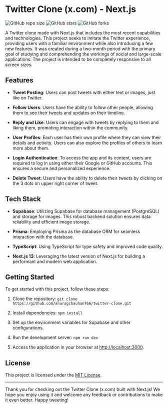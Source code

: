# Twitter Clone (x.com) - Next.js

![GitHub repo size](https://img.shields.io/github/repo-size/anuragchauhan766/twitter-clone)
![GitHub stars](https://img.shields.io/github/stars/anuragchauhan766/twitter-clone)
![GitHub forks](https://img.shields.io/github/forks/anuragchauhan766/twitter-clone)

A Twitter clone made with Next.js that includes the most recent capabilities and technologies. This project seeks to imitate the Twitter experience, providing users with a familiar environment while also introducing a few new features. It was created during a two-month period with the primary goal of studying and comprehending the workings of social and large-scale applications. The project is intended to be completely responsive to all screen sizes.

## Features

- **Tweet Posting**: Users can post tweets with either text or images, just like on Twitter.

- **Follow Users**: Users have the ability to follow other people, allowing them to see their tweets and updates on their timeline.

- **Reply and Like**: Users can engage with tweets by replying to them and liking them, promoting interaction within the community.

- **User Profiles**: Each user has their own profile where they can view their details and activity. Users can also explore the profiles of others to learn more about them.

- **Login Authentication**: To access the app and its content, users are required to log in using either their Google or GitHub accounts. This ensures a secure and personalized experience.

- **Delete Tweet**: Users have the ability to delete their tweets by clicking on the 3 dots on upper right corner of tweet.

## Tech Stack

- **Supabase**: Utilizing Supabase for database management (PostgreSQL) and storage for images. This robust backend solution ensures data reliability and efficient image storage.

- **Prisma**: Employing Prisma as the database ORM for seamless interaction with the database.

- **TypeScript**: Using TypeScript for type safety and improved code quality.

- **Next.js 13**: Leveraging the latest version of Next.js for building a performant and modern web application.

## Getting Started

To get started with this project, follow these steps:

1. Clone the repository: `git clone https://github.com/anuragchauhan766/twitter-clone.git`

2. Install dependencies: `npm install`

3. Set up the environment variables for Supabase and other configurations.

4. Run the development server: `npm run dev`

5. Access the application in your browser at [http://localhost:3000](http://localhost:3000).

## License

This project is licensed under the [MIT License](LICENSE).

---

Thank you for checking out the Twitter Clone (x.com) built with Next.js! We hope you enjoy using it and welcome any feedback or contributions to make it even better. Happy tweeting!
